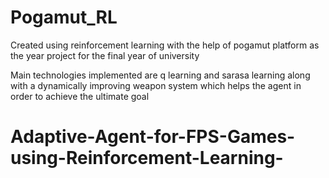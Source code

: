 Pogamut_RL
==========
Created using reinforcement learning with the help of pogamut platform as the year project for the final year of university

Main technologies implemented are q learning and sarasa learning along with a dynamically improving weapon system which helps 
the agent in order to achieve the ultimate goal

# Adaptive-Agent-for-FPS-Games-using-Reinforcement-Learning-

